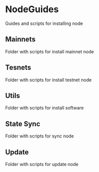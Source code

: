 # NodeGuides
Guides and scripts for installing node

## Mainnets
Folder with scripts for install mainnet node

## Tesnets
Folder with scripts for install testnet node

## Utils
Folder with scripts for install software

## State Sync
Folder with scripts for sync node

## Update
Folder with scripts for update node

